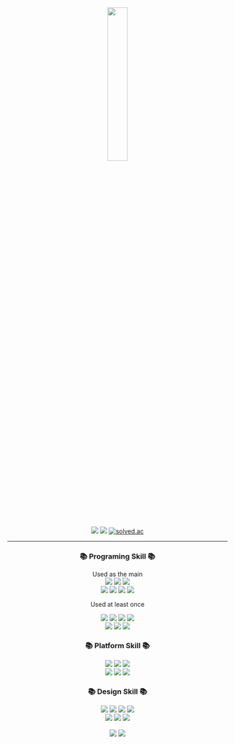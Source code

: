 <div align="center">
  </br>
   </br>
 <img width="30%" height="30%" src="https://img.shields.io/badge/KYEONGHA✨-00A98F?style=social&logo=angellist&logoColor=black"/>
 </br>
  </br>
  <a href="https://wor1dbest.tistory.com"><img src="https://img.shields.io/badge/TISTORY-E5511E?style=flat&logo=Tistory&logoColor=white"/></a>
  <a href="https://github.com/kyeong-ha"><img src="https://hits.seeyoufarm.com/api/count/incr/badge.svg?url=https%3A%2F%2Fgithub.com%2Fkyeong-ha&count_bg=%23000000&title_bg=%23000000&icon=github.svg&icon_color=%23E7E7E7&title=GitHub&edge_flat=false)"/></a>
  <a href="https://solved.ac/kyeongha"><img alt="solved.ac" src="http://mazassumnida.wtf/api/mini/generate_badge?boj=kyeongha"/></a>
  
---

<h3 align="center">📚 Programing Skill 📚</h3>

<p align="center"> 
  Used as the main
  <br/>
  <img src="https://img.shields.io/badge/HTML5-E34F26?style=flat-square&logo=HTML5&logoColor=white"/>
  <img src="https://img.shields.io/badge/JAVASCRIPT-F7DF1E?style=flat-square&logo=JAVASCRIPT&logoColor=black"/>
  <img src="https://img.shields.io/badge/NODE.JS-339933?style=flat-square&logo=Node.js&logoColor=white">
    <br/>
  <img src="https://img.shields.io/badge/REACT-61DAFB?style=flat-square&logo=react&logoColor=black">
  <img src="https://img.shields.io/badge/CSS-1572B6?style=flat-square&logo=CSS3&logoColor=white">
  <img src="https://img.shields.io/badge/C++-00599C?style=flat-square&logo=c&logoColor=white">
  <img src="https://img.shields.io/badge/SCSS-CC6699?style=flat-square&logo=sass&logoColor=white">
  </p>
  
  

  <p align="center"> Used at least once </p>
  <img src="https://img.shields.io/badge/PYTHON-3776AB?style=flat-square&logo=python&logoColor=white">
<img src="https://img.shields.io/badge/C-00599C?style=flat-square&logo=c&logoColor=white">
<img src="https://img.shields.io/badge/JAVA-007396?style=flat-square&logo=java&logoColor=white">
<img src="https://img.shields.io/badge/JQUERY-0769AD?style=flat-square&logo=jquery&logoColor=white">
<br/>
<img src="https://img.shields.io/badge/MYSQL-4479A1?style=flat-square&logo=mysql&logoColor=white">
<img src="https://img.shields.io/badge/SOLIDITY-363636?style=flat-square&logo=solidity&logoColor=white">
<img src="https://img.shields.io/badge/EXPRESS-000000?style=flat-square&logo=express&logoColor=white">


<h3 align="center">📚 Platform Skill 📚</h3>
<img src="https://img.shields.io/badge/LINUX-FCC624?style=flat-square&logo=linux&logoColor=black">
<img src="https://img.shields.io/badge/Eclipse IDE-2C2255?style=flat-square&logo=eclipseide&logoColor=white">
<img src="https://img.shields.io/badge/Github-181717?style=flat-square&logo=github&logoColor=white">
<br/>
<img src="https://img.shields.io/badge/Remix-377ba5?style=flat-square&logo=remix&logoColor=white">
<img src="https://img.shields.io/badge/Docker-2496ED?style=flat-square&logo=docker&logoColor=white">
<img src="https://img.shields.io/badge/VScode-007ACC?style=flat-square&logo=visualstudiocode&logoColor=white">

<h3 align="center">📚 Design Skill 📚</h3>
<img src="https://img.shields.io/badge/Figma-F24E1E?style=flat-square&logo=figma&logoColor=white">
<img src="https://img.shields.io/badge/Illustrator-FF9A00?style=flat-square&logo=adobeillustrator&logoColor=white">
<img src="https://img.shields.io/badge/Sketch-F7B500?style=flat-square&logo=sketch&logoColor=white">
<img src="https://img.shields.io/badge/PowerPoint-B7472A?style=flat-square&logo=microsoftpowerpoint&logoColor=white">
<br/>
<img src="https://img.shields.io/badge/Adobe Photoshop-31A8FF?style=flat-square&logo=adobephotoshop&logoColor=white">
<img src="https://img.shields.io/badge/Premiere Pro-9999FF?style=flat-square&logo=adobepremierepro&logoColor=white">
<img src="https://img.shields.io/badge/After Effects-9999FF?style=flat-square&logo=adobeaftereffects&logoColor=white">
<br/>
<br/>


<img src="https://github-readme-stats-git-masterrstaa-rickstaa.vercel.app/api/top-langs/?username=kyeong-ha&theme=dracula&exclude_repo=clone-web-scrapper,clone-zoom&hide=Procfile&layout=compact&langs_count=8"/>
     
<img src="https://github-readme-stats-git-masterrstaa-rickstaa.vercel.app/api/?username=kyeong-ha&theme=dracula&exclude_repo=clone-web-scrapper,clone-zoom&hide=Procfile&langs_count=8"/>

</div>
